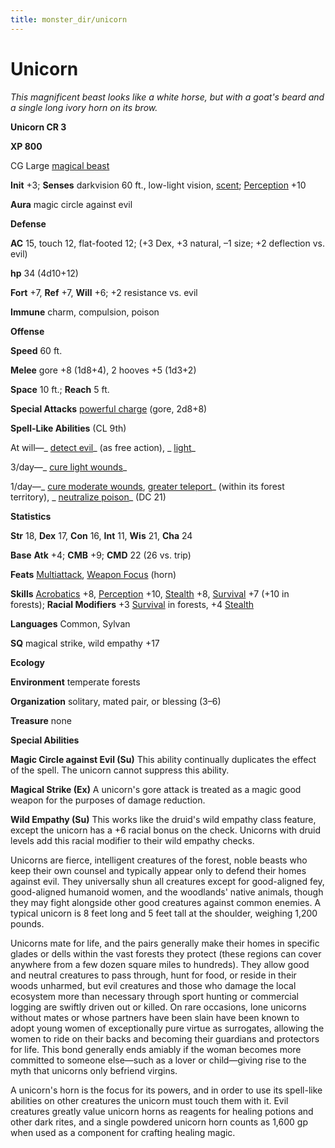 ```yaml
---
title: monster_dir/unicorn
---
```

# Unicorn

_This magnificent beast looks like a white horse, but with a goat's beard and a single long ivory horn on its brow._

**Unicorn CR 3**

**XP 800**

CG Large [magical beast](creatureTypes#_magical-beast)

**Init** +3; **Senses** darkvision 60 ft., low-light vision, [scent](universalMonsterRules#_scent); [Perception](../skill_dir/perception#_perception) +10

**Aura** magic circle against evil

**Defense**

**AC** 15, touch 12, flat-footed 12; (+3 Dex, +3 natural, –1 size; +2 deflection vs. evil)

**hp** 34 (4d10+12)

**Fort** +7, **Ref** +7, **Will** +6; +2 resistance vs. evil

**Immune** charm, compulsion, poison

**Offense**

**Speed** 60 ft.

**Melee** gore +8 (1d8+4), 2 hooves +5 (1d3+2)

**Space** 10 ft.; **Reach** 5 ft.

**Special Attacks** [powerful charge](universalMonsterRules#_powerful-charge) (gore, 2d8+8)

**Spell-Like Abilities** (CL 9th)

At will—_ [detect evil](../spell_dir/detectEvil#_detect-evil)_ (as free action), _ [light](../spell_dir/light#_light)_

3/day—_ [cure light wounds](../spell_dir/cureLightWounds#_cure-light-wounds)_

1/day—_ [cure moderate wounds](../spell_dir/cureModerateWounds#_cure-moderate-wounds), [greater teleport](../spell_dir/teleport#_teleport-greater)_ (within its forest territory), _ [neutralize poison](../spell_dir/neutralizePoison#_neutralize-poison)_ (DC 21)

**Statistics**

**Str** 18, **Dex** 17, **Con** 16, **Int** 11, **Wis** 21, **Cha** 24

**Base**  **Atk** +4; **CMB** +9; **CMD** 22 (26 vs. trip)

**Feats** [Multiattack](monsterFeats#_multiattack), [Weapon Focus](../feats#_weapon-focus) (horn)

**Skills** [Acrobatics](../skill_dir/acrobatics#_acrobatics) +8, [Perception](../skill_dir/perception#_perception) +10, [Stealth](../skill_dir/stealth#_stealth) +8, [Survival](../skill_dir/survival#_survival) +7 (+10 in forests); **Racial Modifiers** +3 [Survival](../skill_dir/survival#_survival) in forests, +4 [Stealth](../skill_dir/stealth#_stealth)

**Languages** Common, Sylvan

**SQ** magical strike, wild empathy +17

**Ecology**

**Environment** temperate forests

**Organization** solitary, mated pair, or blessing (3–6)

**Treasure** none

**Special Abilities**

**Magic Circle against Evil (Su)** This ability continually duplicates the effect of the spell. The unicorn cannot suppress this ability.

**Magical Strike (Ex)** A unicorn's gore attack is treated as a magic good weapon for the purposes of damage reduction.

**Wild Empathy (Su)** This works like the druid's wild empathy class feature, except the unicorn has a +6 racial bonus on the check. Unicorns with druid levels add this racial modifier to their wild empathy checks.

Unicorns are fierce, intelligent creatures of the forest, noble beasts who keep their own counsel and typically appear only to defend their homes against evil. They universally shun all creatures except for good-aligned fey, good-aligned humanoid women, and the woodlands' native animals, though they may fight alongside other good creatures against common enemies. A typical unicorn is 8 feet long and 5 feet tall at the shoulder, weighing 1,200 pounds.

Unicorns mate for life, and the pairs generally make their homes in specific glades or dells within the vast forests they protect (these regions can cover anywhere from a few dozen square miles to hundreds). They allow good and neutral creatures to pass through, hunt for food, or reside in their woods unharmed, but evil creatures and those who damage the local ecosystem more than necessary through sport hunting or commercial logging are swiftly driven out or killed. On rare occasions, lone unicorns without mates or whose partners have been slain have been known to adopt young women of exceptionally pure virtue as surrogates, allowing the women to ride on their backs and becoming their guardians and protectors for life. This bond generally ends amiably if the woman becomes more committed to someone else—such as a lover or child—giving rise to the myth that unicorns only befriend virgins.

A unicorn's horn is the focus for its powers, and in order to use its spell-like abilities on other creatures the unicorn must touch them with it. Evil creatures greatly value unicorn horns as reagents for healing potions and other dark rites, and a single powdered unicorn horn counts as 1,600 gp when used as a component for crafting healing magic.

